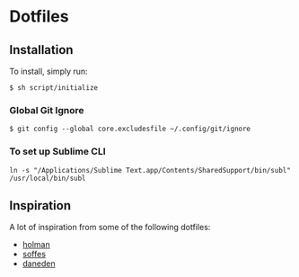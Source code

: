 # Dotfiles



## Installation

To install, simply run:

```
$ sh script/initialize
```


### Global Git Ignore

`$ git config --global core.excludesfile ~/.config/git/ignore`


### To set up Sublime CLI

`ln -s "/Applications/Sublime Text.app/Contents/SharedSupport/bin/subl" /usr/local/bin/subl`


## Inspiration

A lot of inspiration from some of the following dotfiles:

- [holman](https://github.com/holman/dotfiles)
- [soffes](https://github.com/soffes/dotfiles)
- [daneden](https://github.com/daneden/dotfiles)